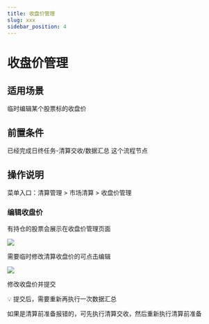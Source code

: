 ```yaml
---
title: 收盘价管理
slug: xxx
sidebar_position: 4
---
```



# 收盘价管理

## 适用场景

临时编辑某个股票标的收盘价

## 前置条件

已经完成日终任务-清算交收/数据汇总 这个流程节点

## 操作说明

菜单入口：清算管理  &gt;  市场清算 &gt;  收盘价管理

### 编辑收盘价

有持仓的股票会展示在收盘价管理页面

<img src="/assets/QJDHbS8b7odncDxPWqccSnE8n4f.png"/>

需要临时修改清算收盘价的可点击编辑

<img src="/assets/Rc4SbCB6go8s6WxTnuHcdgS7nZc.png"/>

修改收盘价并提交

<div class="callout callout-bg-2 callout-border-2">
<p>💡 提交后，需要重新再执行一次数据汇总</p>
<p>如果是清算前准备报错的，可先执行清算交收，然后重新执行清算前准备</p>
</div>

